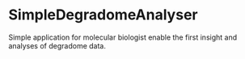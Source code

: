 # SimpleDegradomeAnalyser

Simple application for molecular biologist enable the first insight and analyses of degradome data.
